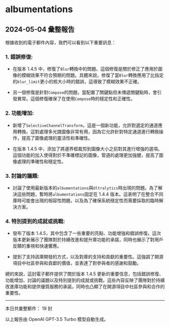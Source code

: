 # albumentations

## 2024-05-04 彙整報告

根據收到的電子郵件內容，我們可以看到以下重要訊息：

### 1. 錯誤修復:

- 在版本 1.4.5 中，修復了`Blur`轉換中的問題。這個修復是關於修正了應用於圖像的模糊效果不符合預期的問題。具體來說，修復了當`Blur`轉換應用了比指定的`blur_limit`更小的核大小時的錯誤，這導致了模糊效果不正確。

- 另一個修復是針對`Compose`的問題，當配置了關鍵點但未傳遞關鍵點時，會引發異常。這個修復確保了在使用`Compose`時的穩定性和正確性。

### 2. 功能增加:

- 新增了`SelectiveChannelTransform`，這是一個新功能，允許對選定的通道應用轉換。這對處理多光譜圖像非常有用，因為它允許針對特定通道進行轉換操作，提高了圖像處理的靈活性和準確性。

- 在版本 1.4.5 中，添加了將邊界框裁剪到圖像大小之前對其進行增強的選項。這個功能的加入使得對於不準確標記的圖像，管道的處理更加強健，提高了圖像處理的準確性和穩定性。

### 3. 討論的議題:

- 討論了使用最新版本的`albumentations`與`Ultralytics`時出現的問題。為了解決這些問題，暫時將`albumentations`固定在 1.4.4 版本。這表明了在整合不同庫時可能會出現的相容性問題，以及為了確保系統穩定性而需要採取的臨時解決方案。

### 4. 特別提到的成就或挑戰:

- 發布了版本 1.4.5，其中包含了一些重要的亮點、功能增強和錯誤修復。這次版本更新展示了團隊對於持續改進和提升庫功能的承諾，同時也展示了對用戶反饋的重視和快速響應。

- 提到了支持該庫開發的方式，以及對庫的支持和貢獻的重要性。這強調了開源項目中社區參與和貢獻的價值，並表達了對參與者的感謝和鼓勵。

總的來說，這封電子郵件提供了關於版本 1.4.5 更新的重要信息，包括錯誤修復、功能增加、討論的議題以及特別提到的成就或挑戰。這些內容反映了團隊對於持續改進庫功能和提供優質服務的承諾，同時也凸顯了在開源項目中社區參與和合作的重要性。

---

本日共彙整郵件： 19 封

以上報告由 OpenAI GPT-3.5 Turbo 模型自動生成。
